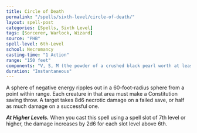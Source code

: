 ```yaml
---
title: Circle of Death
permalink: "/spells/sixth-level/circle-of-death/"
layout: spell-post
categories: [Spells, Sixth Level]
tags: [Sorcerer, Warlock, Wizard]
source: "PHB"
spell-level: 6th-Level
school: Necromancy
casting-time: "1 Action"
range: "150 feet"
components: "V, S, M (the powder of a crushed black pearl worth at least 500gp)"
duration: "Instantaneous"
---
```


A sphere of negative energy ripples out in a 60-foot-radius sphere from a point within range. Each creature in that area must make a Constitution saving throw. A target takes 8d6 necrotic damage on a failed save, or half as much damage on a successful one.

***At Higher Levels.*** When you cast this spell using a spell slot of 7th level or higher, the damage increases by 2d6 for each slot level above 6th.